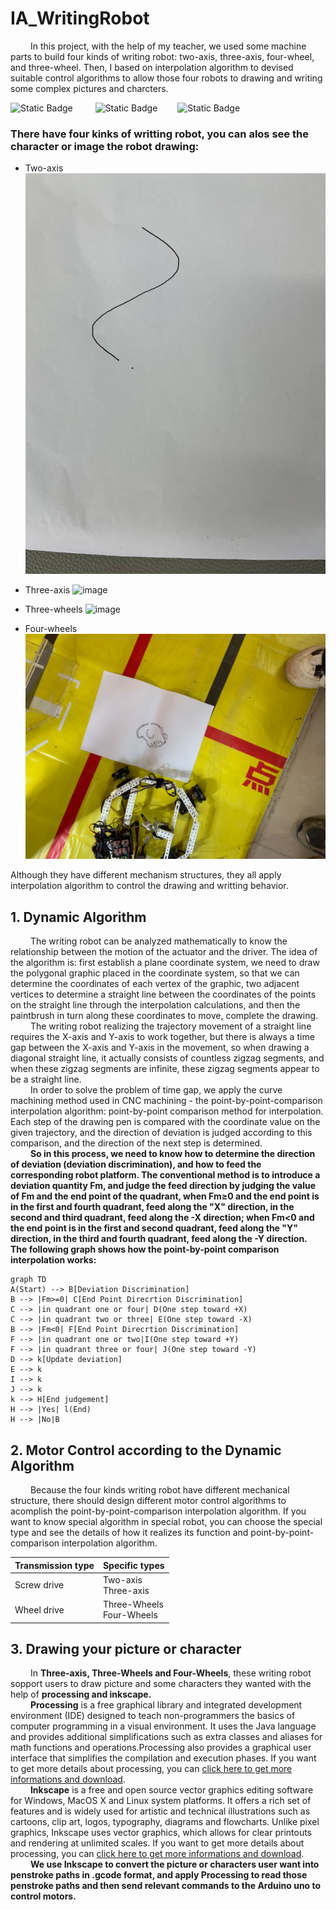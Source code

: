 # IA_WritingRobot
&emsp;&emsp; In this project, with the help of my teacher, we used some machine parts to build four kinds of writing robot: two-axis, three-axis, four-wheel, and three-wheel. Then, I based on interpolation algorithm to devised suitable control algorithms to allow those four robots to drawing and writing some complex pictures and charcters.  

![Static Badge](https://img.shields.io/badge/Arduino-make?style=for-the-badge&logo=arduino&logoColor=white&labelColor=rgb(45%2C219%2C207)&color=rgb(45%2C219%2C207)) &emsp;&emsp; 
![Static Badge](https://img.shields.io/badge/inkscape-make?style=for-the-badge&logo=inkscape&logoColor=white&labelColor=black&color=black)&emsp;&emsp; 
![Static Badge](https://img.shields.io/badge/Processing-make?style=for-the-badge&logo=Processing&logoColor=white&labelColor=rgb(108%2C156%2C154)&color=rgb(108%2C156%2C154))

###  There have four kinks of writting robot, you can alos see the character or image the robot drawing: 
* Two-axis
  ![image](https://github.com/unswimmingduck/IA_WritingRobot/blob/main/dispaly/two-axis.jpg)
  
* Three-axis
  ![image](https://github.com/unswimmingduck/IA_WritingRobot/blob/main/dispaly/three-axis.png)
  
* Three-wheels
  ![image](https://github.com/unswimmingduck/IA_WritingRobot/blob/main/dispaly/three_wheel.png)
  
* Four-wheels
  ![image](https://github.com/unswimmingduck/IA_WritingRobot/blob/main/dispaly/four-wheel.jpg)
  
Although they have different mechanism structures, they all apply interpolation algorithm to control the drawing and writting behavior.
## 1. Dynamic Algorithm
&emsp;&emsp; The writing robot can be analyzed mathematically to know the relationship between the motion of the actuator and the driver. The idea of the algorithm is: first establish a plane coordinate system, we need to draw the polygonal graphic placed in the coordinate system, so that we can determine the coordinates of each vertex of the graphic, two adjacent vertices to determine a straight line between the coordinates of the points on the straight line through the interpolation calculations, and then the paintbrush in turn along these coordinates to move, complete the drawing.  
&emsp;&emsp; The writing robot realizing the trajectory movement of a straight line requires the X-axis and Y-axis to work together, but there is always a time gap between the X-axis and Y-axis in the movement, so when drawing a diagonal straight line, it actually consists of countless zigzag segments, and when these zigzag segments are infinite, these zigzag segments appear to be a straight line.  
&emsp;&emsp; In order to solve the problem of time gap, we apply the curve machining method used in CNC machining - the point-by-point-comparison interpolation algorithm: point-by-point comparison method for interpolation. Each step of the drawing pen is compared with the coordinate value on the given trajectory, and the direction of deviation is judged according to this comparison, and the direction of the next step is determined.  
&emsp;&emsp; **So in this process, we need to know how to determine the direction of deviation (deviation discrimination), and how to feed the corresponding robot platform. The conventional method is to introduce a deviation quantity Fm, and judge the feed direction by judging the value of Fm and the end point of the quadrant, when Fm≥0 and the end point is in the first and fourth quadrant, feed along the "X" direction, in the second and third quadrant, feed along the -X direction; when Fm<0 and the end point is in the first and second quadrant, feed along the "Y" direction, in the third and fourth quadrant, feed along the -Y direction. The following graph shows how the point-by-point comparison interpolation works:**


```mermaid
graph TD
A(Start) --> B[Deviation Discrimination]
B --> |Fm>=0| C[End Point Direcrtion Discrimination]
C --> |in quadrant one or four| D(One step toward +X)
C --> |in quadrant two or three| E(One step toward -X)
B --> |Fm<0| F[End Point Direcrtion Discrimination]
F --> |in quadrant one or two|I(One step toward +Y)
F --> |in quadrant three or four| J(One step toward -Y)
D --> k[Update deviation]
E --> k
I --> k
J --> k
k --> H[End judgement]
H --> |Yes| l(End)
H --> |No|B
```
## 2. Motor Control according to the Dynamic Algorithm
&emsp;&emsp; Because the four kinds writing robot have different mechanical structure, there should design different motor control algorithms to acomplish the point-by-point-comparison interpolation algorithm. If you want to know special algorithm in special robot, you can choose the special type and see the details of how it realizes its function and point-by-point-comparison interpolation algorithm. 



|Transmission type|Specific types|
 ----  | ----  
Screw drive|Two-axis<br>Three-axis
Wheel drive|Three-Wheels<br>Four-Wheels


## 3. Drawing your picture or character
&emsp;&emsp; In **Three-axis, Three-Wheels and Four-Wheels**, these writing robot sopport users to draw picture and some characters they wanted with the help of **processing and inkscape.**  
&emsp;&emsp; **Processing** is a free graphical library and integrated development environment (IDE) designed to teach non-programmers the basics of computer programming in a visual environment. It uses the Java language and provides additional simplifications such as extra classes and aliases for math functions and operations.Processing also provides a graphical user interface that simplifies the compilation and execution phases. If you want to get more details about processing, you can [click here to get more informations and download](https://processing.org/).  
&emsp;&emsp; **Inkscape** is a free and open source vector graphics editing software for Windows, MacOS X and Linux system platforms. It offers a rich set of features and is widely used for artistic and technical illustrations such as cartoons, clip art, logos, typography, diagrams and flowcharts. Unlike pixel graphics, Inkscape uses vector graphics, which allows for clear printouts and rendering at unlimited scales. If you want to get more details about processing, you can [click here to get more informations and download](https://inkscape.org/).  
&emsp;&emsp; **We use Inkscape to convert the picture or characters user want into penstroke paths in .gcode format, and apply Processing to read those penstroke paths and then send relevant commands to the Arduino uno to control motors.**



